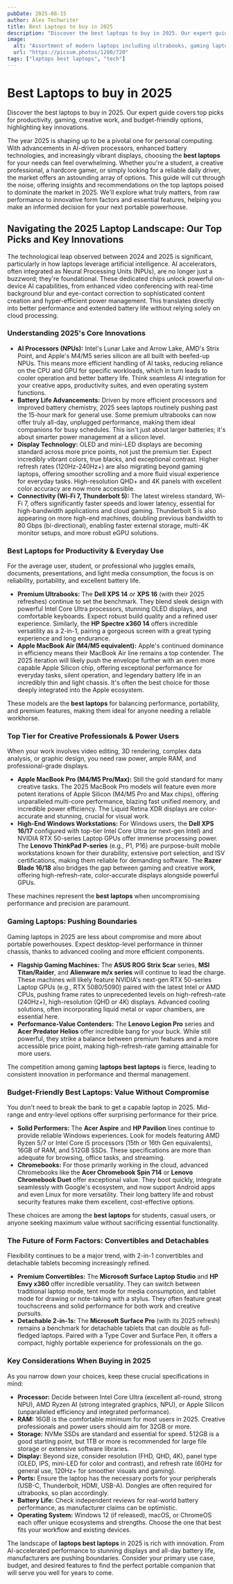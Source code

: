 ```yaml
---
pubDate: 2025-08-15
author: Alex Techwriter
title: Best Laptops to buy in 2025
description: "Discover the best laptops to buy in 2025. Our expert guide covers top picks for productivity, gaming, creative work, and budget-friendly options, highlighting key innovations."
image:
  alt: "Assortment of modern laptops including ultrabooks, gaming laptops, and 2-in-1s"
  url: "https://picsum.photos/1280/720"
tags: ["laptops best laptops", "tech"]
---
```

# Best Laptops to buy in 2025

Discover the best laptops to buy in 2025. Our expert guide covers top picks for productivity, gaming, creative work, and budget-friendly options, highlighting key innovations.

The year 2025 is shaping up to be a pivotal one for personal computing. With advancements in AI-driven processors, enhanced battery technologies, and increasingly vibrant displays, choosing the **best laptops** for your needs can feel overwhelming. Whether you're a student, a creative professional, a hardcore gamer, or simply looking for a reliable daily driver, the market offers an astounding array of options. This guide will cut through the noise, offering insights and recommendations on the top laptops poised to dominate the market in 2025. We'll explore what truly matters, from raw performance to innovative form factors and essential features, helping you make an informed decision for your next portable powerhouse.

## Navigating the 2025 Laptop Landscape: Our Top Picks and Key Innovations

The technological leap observed between 2024 and 2025 is significant, particularly in how laptops leverage artificial intelligence. AI accelerators, often integrated as Neural Processing Units (NPUs), are no longer just a buzzword; they're foundational. These dedicated chips unlock powerful on-device AI capabilities, from enhanced video conferencing with real-time background blur and eye-contact correction to sophisticated content creation and hyper-efficient power management. This translates directly into better performance and extended battery life without relying solely on cloud processing.

### Understanding 2025's Core Innovations

*   **AI Processors (NPUs):** Intel's Lunar Lake and Arrow Lake, AMD's Strix Point, and Apple's M4/M5 series silicon are all built with beefed-up NPUs. This means more efficient handling of AI tasks, reducing reliance on the CPU and GPU for specific workloads, which in turn leads to cooler operation and better battery life. Think seamless AI integration for your creative apps, productivity suites, and even operating system functions.
*   **Battery Life Advancements:** Driven by more efficient processors and improved battery chemistry, 2025 sees laptops routinely pushing past the 15-hour mark for general use. Some premium ultrabooks can now offer truly all-day, unplugged performance, making them ideal companions for busy schedules. This isn't just about larger batteries; it's about smarter power management at a silicon level.
*   **Display Technology:** OLED and mini-LED displays are becoming standard across more price points, not just the premium tier. Expect incredibly vibrant colors, true blacks, and exceptional contrast. Higher refresh rates (120Hz-240Hz+) are also migrating beyond gaming laptops, offering smoother scrolling and a more fluid visual experience for everyday tasks. High-resolution QHD+ and 4K panels with excellent color accuracy are now more accessible.
*   **Connectivity (Wi-Fi 7, Thunderbolt 5):** The latest wireless standard, Wi-Fi 7, offers significantly faster speeds and lower latency, essential for high-bandwidth applications and cloud gaming. Thunderbolt 5 is also appearing on more high-end machines, doubling previous bandwidth to 80 Gbps (bi-directional), enabling faster external storage, multi-4K monitor setups, and more robust eGPU solutions.

### Best Laptops for Productivity & Everyday Use

For the average user, student, or professional who juggles emails, documents, presentations, and light media consumption, the focus is on reliability, portability, and excellent battery life.

*   **Premium Ultrabooks:** The **Dell XPS 14** or **XPS 16** (with their 2025 refreshes) continue to set the benchmark. They blend sleek design with powerful Intel Core Ultra processors, stunning OLED displays, and comfortable keyboards. Expect robust build quality and a refined user experience. Similarly, the **HP Spectre x360 14** offers incredible versatility as a 2-in-1, pairing a gorgeous screen with a great typing experience and long endurance.
*   **Apple MacBook Air (M4/M5 equivalent):** Apple's continued dominance in efficiency means their MacBook Air line remains a top contender. The 2025 iteration will likely push the envelope further with an even more capable Apple Silicon chip, offering exceptional performance for everyday tasks, silent operation, and legendary battery life in an incredibly thin and light chassis. It's often the best choice for those deeply integrated into the Apple ecosystem.

These models are the **best laptops** for balancing performance, portability, and premium features, making them ideal for anyone needing a reliable workhorse.

### Top Tier for Creative Professionals & Power Users

When your work involves video editing, 3D rendering, complex data analysis, or graphic design, you need raw power, ample RAM, and professional-grade displays.

*   **Apple MacBook Pro (M4/M5 Pro/Max):** Still the gold standard for many creative tasks. The 2025 MacBook Pro models will feature even more potent iterations of Apple Silicon (M4/M5 Pro and Max chips), offering unparalleled multi-core performance, blazing fast unified memory, and incredible power efficiency. The Liquid Retina XDR displays are color-accurate and stunning, crucial for visual work.
*   **High-End Windows Workstations:** For Windows users, the **Dell XPS 16/17** configured with top-tier Intel Core Ultra (or next-gen Intel) and NVIDIA RTX 50-series Laptop GPUs offer immense processing power. The **Lenovo ThinkPad P-series** (e.g., P1, P16) are purpose-built mobile workstations known for their durability, extensive port selection, and ISV certifications, making them reliable for demanding software. The **Razer Blade 16/18** also bridges the gap between gaming and creative work, offering high-refresh-rate, color-accurate displays alongside powerful GPUs.

These machines represent the **best laptops** when uncompromising performance and precision are paramount.

### Gaming Laptops: Pushing Boundaries

Gaming laptops in 2025 are less about compromise and more about portable powerhouses. Expect desktop-level performance in thinner chassis, thanks to advanced cooling and more efficient components.

*   **Flagship Gaming Machines:** The **ASUS ROG Strix Scar** series, **MSI Titan/Raider**, and **Alienware m/x series** will continue to lead the charge. These machines will likely feature NVIDIA's next-gen RTX 50-series Laptop GPUs (e.g., RTX 5080/5090) paired with the latest Intel or AMD CPUs, pushing frame rates to unprecedented levels on high-refresh-rate (240Hz+), high-resolution (QHD or 4K) displays. Advanced cooling solutions, often incorporating liquid metal or vapor chambers, are essential here.
*   **Performance-Value Contenders:** The **Lenovo Legion Pro** series and **Acer Predator Helios** offer incredible bang for your buck. While still powerful, they strike a balance between premium features and a more accessible price point, making high-refresh-rate gaming attainable for more users.

The competition among gaming **laptops best laptops** is fierce, leading to consistent innovation in performance and thermal management.

### Budget-Friendly Best Laptops: Value Without Compromise

You don't need to break the bank to get a capable laptop in 2025. Mid-range and entry-level options offer surprising performance for their price.

*   **Solid Performers:** The **Acer Aspire** and **HP Pavilion** lines continue to provide reliable Windows experiences. Look for models featuring AMD Ryzen 5/7 or Intel Core i5 processors (15th or 16th Gen equivalents), 16GB of RAM, and 512GB SSDs. These specifications are more than adequate for browsing, office tasks, and streaming.
*   **Chromebooks:** For those primarily working in the cloud, advanced Chromebooks like the **Acer Chromebook Spin 714** or **Lenovo Chromebook Duet** offer exceptional value. They boot quickly, integrate seamlessly with Google's ecosystem, and now support Android apps and even Linux for more versatility. Their long battery life and robust security features make them excellent, cost-effective options.

These choices are among the **best laptops** for students, casual users, or anyone seeking maximum value without sacrificing essential functionality.

### The Future of Form Factors: Convertibles and Detachables

Flexibility continues to be a major trend, with 2-in-1 convertibles and detachable tablets becoming increasingly refined.

*   **Premium Convertibles:** The **Microsoft Surface Laptop Studio** and **HP Envy x360** offer incredible versatility. They can switch between traditional laptop mode, tent mode for media consumption, and tablet mode for drawing or note-taking with a stylus. They often feature great touchscreens and solid performance for both work and creative pursuits.
*   **Detachable 2-in-1s:** The **Microsoft Surface Pro** (with its 2025 refresh) remains a benchmark for detachable tablets that can double as full-fledged laptops. Paired with a Type Cover and Surface Pen, it offers a compact, highly portable experience for professionals on the go.

### Key Considerations When Buying in 2025

As you narrow down your choices, keep these crucial specifications in mind:

*   **Processor:** Decide between Intel Core Ultra (excellent all-round, strong NPU), AMD Ryzen AI (strong integrated graphics, NPU), or Apple Silicon (unparalleled efficiency and integrated performance).
*   **RAM:** 16GB is the comfortable minimum for most users in 2025. Creative professionals and power users should aim for 32GB or more.
*   **Storage:** NVMe SSDs are standard and essential for speed. 512GB is a good starting point, but 1TB or more is recommended for large file storage or extensive software libraries.
*   **Display:** Beyond size, consider resolution (FHD, QHD, 4K), panel type (OLED, IPS, mini-LED for color and contrast), and refresh rate (60Hz for general use, 120Hz+ for smoother visuals and gaming).
*   **Ports:** Ensure the laptop has the necessary ports for your peripherals (USB-C, Thunderbolt, HDMI, USB-A). Dongles are often required for ultrabooks, so plan accordingly.
*   **Battery Life:** Check independent reviews for real-world battery performance, as manufacturer claims can be optimistic.
*   **Operating System:** Windows 12 (if released), macOS, or ChromeOS each offer unique ecosystems and strengths. Choose the one that best fits your workflow and existing devices.

The landscape of **laptops best laptops** in 2025 is rich with innovation. From AI-accelerated performance to stunning displays and all-day battery life, manufacturers are pushing boundaries. Consider your primary use case, budget, and desired features to find the perfect portable companion that will serve you well for years to come.

